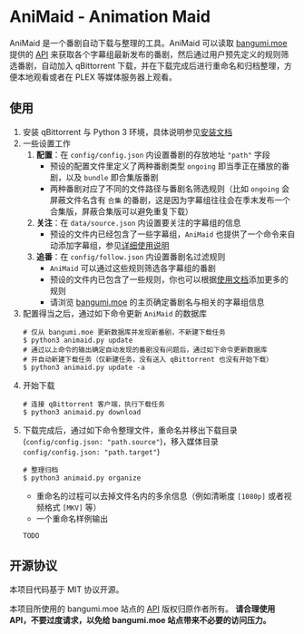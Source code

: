 # AniMaid - Animation Maid

AniMaid 是一个番剧自动下载与整理的工具。AniMaid 可以读取 [bangumi.moe](https://bangumi.moe) 提供的 [API](https://github.com/BangumiMoe) 来获取各个字幕组最新发布的番剧，然后通过用户预先定义的规则筛选番剧，自动加入 qBittorrent 下载，并在下载完成后进行重命名和归档整理，方便本地观看或者在 PLEX 等媒体服务器上观看。

## 使用

1. 安装 qBittorrent 与 Python 3 环境，具体说明参见[安装文档]()
2. 一些设置工作
   1. **配置**：在 `config/config.json` 内设置番剧的存放地址 `"path"` 字段
      - 预设的配置文件里定义了两种番剧类型 `ongoing` 即当季正在播放的番剧，以及 `bundle` 即合集版番剧
      - 两种番剧对应了不同的文件路径与番剧名筛选规则（比如 `ongoing` 会屏蔽文件名含有 `合集` 的番剧，这是因为字幕组往往会在季末发布一个合集版，屏蔽合集版可以避免重复下载）
   2. **关注**：在 `data/source.json` 内设置要关注的字幕组的信息
      - 预设的文件内已经包含了一些字幕组，`AniMaid` 也提供了一个命令来自动添加字幕组，参见[详细使用说明]()
   3. **追番**：在 `config/follow.json` 内设置番剧名过滤规则
      - `AniMaid` 可以通过这些规则筛选各字幕组的番剧
      - 预设的文件内已包含了一些规则，你也可以根据[使用文档]()添加更多的规则
      - 请浏览 [bangumi.moe](https://bangumi.moe) 的主页确定番剧名与相关的字幕组信息
3. 配置得当之后，通过如下命令更新 `AniMaid` 的数据库
   ```shell
   # 仅从 bangumi.moe 更新数据库并发现新番剧，不新建下载任务
   $ python3 animaid.py update
   # 通过以上命令的输出确定自动发现的番剧没有问题后，通过如下命令更新数据库
   # 并自动新建下载任务（仅新建任务，没有送入 qBittorrent 也没有开始下载）
   $ python3 animaid.py update -a
   ```
4. 开始下载
   ```shell
   # 连接 qBittorrent 客户端，执行下载任务
   $ python3 animaid.py download
   ```
5. 下载完成后，通过如下命令整理文件，重命名并移出下载目录 (`config/config.json: "path.source"`)，移入媒体目录`config/config.json: "path.target"`)
   ```shell
   # 整理归档
   $ python3 animaid.py organize
   ```
   - 重命名的过程可以去掉文件名内的多余信息（例如清晰度 `[1080p]` 或者视频格式 `[MKV]` 等）
   - 一个重命名样例输出
    ```shell
    TODO
    ```



## 开源协议

本项目代码基于 MIT 协议开源。

本项目所使用的 bangumi.moe 站点的 [API](https://github.com/BangumiMoe) 版权归原作者所有。
**请合理使用 API，不要过度请求，以免给 bangumi.moe 站点带来不必要的访问压力。**

